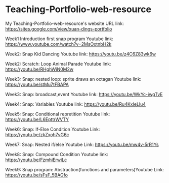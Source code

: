 # Teaching-Portfolio-web-resource
My Teaching-Portfolio-web-resource's website URL link: https://sites.google.com/view/xuan-dings-portfolio 

Week1 Introduction first snap program Youtube link: https://www.youtube.com/watch?v=2MsOxtnbH2k

Week2: Snap Kid Dancing Youtube link: https://youtu.be/z4C6Z83wk6w

Week2: Scratch: Loop Animal Parade Youtube link: https://youtu.be/RHghWiN0M2w

Week3: Snap: nested loop: sprite draws an octagan Youtube link: https://youtu.be/stMu7tFBAPA

Week3: Snap: broadcast,event Youtube link: https://youtu.be/WkYc-iwgTvE

Week4: Snap: Variables Youtube link: https://youtu.be/Ru4KxIeLlu4

Week5: Snap: Conditional repretition Youtube link: https://youtu.be/L6EpttrWVTY

Week6: Snap: If-Else Condition Youtube Link: https://youtu.be/zkZxoh7vG6c

Week7: Snap: Nested if/else Youtube Link: https://youtu.be/mw4v-5rR1Ys

Week8: Snap: Compound Condition Youtube link: https://youtu.be/FzmhiErwiLc

Week9: Snap program: Abstraction(functions and parameters)Youtube Link: https://youtu.be/sFsF_5BAGfo





